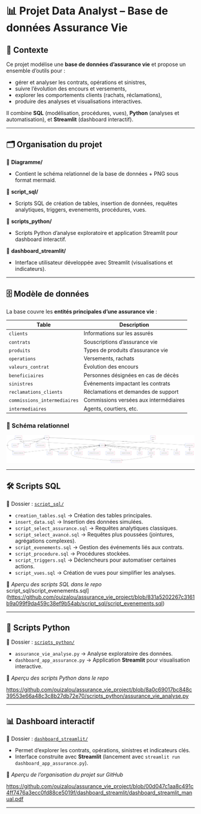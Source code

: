# 📊 Projet Data Analyst – Base de données Assurance Vie  

## 📝 Contexte  
Ce projet modélise une **base de données d’assurance vie** et propose un ensemble d’outils pour :  
- gérer et analyser les contrats, opérations et sinistres,  
- suivre l’évolution des encours et versements,  
- explorer les comportements clients (rachats, réclamations),  
- produire des analyses et visualisations interactives.  

Il combine **SQL** (modélisation, procédures, vues), **Python** (analyses et automatisation), et **Streamlit** (dashboard interactif).  

---

## 🗂️ Organisation du projet  

📁 **Diagramme/**  
- Contient le schéma relationnel de la base de données  + PNG sous format mermaid.  

📁 **script_sql/**  
- Scripts SQL de création de tables, insertion de données, requêtes analytiques, triggers, evenements, procédures, vues.  

📁 **scripts_python/**  
- Scripts Python d’analyse exploratoire et application Streamlit pour dashboard interactif.  

📁 **dashboard_streamlit/**  
- Interface utilisateur développée avec Streamlit (visualisations et indicateurs).  

---

## 🗄️ Modèle de données  

La base couvre les **entités principales d’une assurance vie** :  

| Table                        | Description |
|----------------------------- |-------------|
| `clients`                    | Informations sur les assurés |
| `contrats`                   | Souscriptions d’assurance vie |
| `produits`                   | Types de produits d’assurance vie |
| `operations`                 | Versements, rachats |
| `valeurs_contrat`            | Évolution des encours |
| `beneficiaires`              | Personnes désignées en cas de décès |
| `sinistres`                  | Événements impactant les contrats |
| `reclamations_clients`       | Réclamations et demandes de support |
| `commissions_intermediaires` | Commissions versées aux intermédiaires |
| `intermediaires`             | Agents, courtiers, etc. |  

### 📌 Schéma relationnel  
![Schéma Assurance Vie](assurance_vie_mermaid.png)  

---

## 🛠️ Scripts SQL  

📍 Dossier : [`script_sql/`](./script_sql)  

- `creation_tables.sql` → Création des tables principales.  
- `insert_data.sql` → Insertion des données simulées.  
- `script_select_assurance.sql` → Requêtes analytiques classiques.  
- `script_select_avancé.sql` → Requêtes plus poussées (jointures, agrégations complexes).  
- `script_evenements.sql` → Gestion des événements liés aux contrats.  
- `script_procedure.sql` → Procédures stockées.  
- `script_triggers.sql` → Déclencheurs pour automatiser certaines actions.  
- `script_vues.sql` → Création de vues pour simplifier les analyses.  

📸 *Aperçu des scripts SQL dans le repo*  
script_sql/script_evenements.sql](https://github.com/ouizalou/assurance_vie_project/blob/831a5202267c3161b9a099f9da459c38ef9b54ab/script_sql/script_evenements.sql)

---

## 🐍 Scripts Python  

📍 Dossier : [`scripts_python/`](./scripts_python)  

- `assurance_vie_analyse.py` → Analyse exploratoire des données.  
- `dashboard_app_assurance.py` → Application **Streamlit** pour visualisation interactive.  

📸 *Aperçu des scripts Python dans le repo* 

https://github.com/ouizalou/assurance_vie_project/blob/8a0c69017bc848c39553e66a48c3c8b27db72e70/scripts_python/assurance_vie_analyse.py

---

## 📊 Dashboard interactif  

📍 Dossier : [`dashboard_streamlit/`](./dashboard_streamlit)  

- Permet d’explorer les contrats, opérations, sinistres et indicateurs clés.  
- Interface construite avec **Streamlit** (lancement avec `streamlit run dashboard_app_assurance.py`).  

📸 *Aperçu de l’organisation du projet sur GitHub*  

https://github.com/ouizalou/assurance_vie_project/blob/00d047c1aa8c491c4ff7476a3ecc0fd88ce5019f/dashboard_streamlit/dashboard_streamlit_manual.pdf

---







